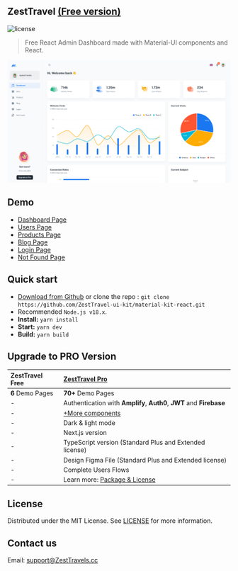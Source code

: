 ## ZestTravel [(Free version)](https://ZestTravel-kit-react.vercel.app/)

![license](https://img.shields.io/badge/license-MIT-blue.svg)

> Free React Admin Dashboard made with Material-UI components and React.

![preview](public/assets/preview.jpg)

## Demo

- [Dashboard Page](https://ZestTravel-kit-react.vercel.app/)
- [Users Page](https://ZestTravel-kit-react.vercel.app/user)
- [Products Page](https://ZestTravel-kit-react.vercel.app/products)
- [Blog Page](https://ZestTravel-kit-react.vercel.app/blog)
- [Login Page](https://ZestTravel-kit-react.vercel.app/login)
- [Not Found Page](https://ZestTravel-kit-react.vercel.app/404)

## Quick start

- [Download from Github](https://github.com/ZestTravel-ui-kit/material-kit-react/archive/refs/heads/main.zip) or clone the repo : `git clone https://github.com/ZestTravel-ui-kit/material-kit-react.git`
- Recommended `Node.js v18.x`.
- **Install:** `yarn install`
- **Start:** `yarn dev`
- **Build:** `yarn build`

## Upgrade to PRO Version

| ZestTravel Free  | [ZestTravel Pro](https://material-ui.com/store/items/ZestTravel-dashboard/) |
| :--------------- | :-------------------------------------------------------------------------- |
| **6** Demo Pages | **70+** Demo Pages                                                          |
| -                | Authentication with **Amplify**, **Auth0**, **JWT** and **Firebase**        |
| -                | [+More components](https://ZestTravels.cc/components)                       |
| -                | Dark & light mode                                                           |
| -                | Next.js version                                                             |
| -                | TypeScript version (Standard Plus and Extended license)                     |
| -                | Design Figma File (Standard Plus and Extended license)                      |
| -                | Complete Users Flows                                                        |
| -                | Learn more: [Package & License](https://docs.ZestTravels.cc/package)        |

## License

Distributed under the MIT License. See [LICENSE](https://github.com/ZestTravel-ui-kit/ZestTravel.free/blob/main/LICENSE.md) for more information.

## Contact us

Email: support@ZestTravels.cc
